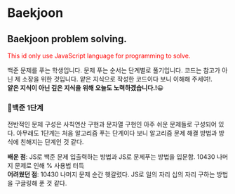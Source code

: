 # Baekjoon
<h2>Baekjoon problem solving.</h2>
<span style="color: red">This id only use JavaScript language for programming to solve.</span>

백준 문제를 푸는 학생입니다. 
문제 푸는 순서는 단계별로 풀기입니다.
코드는 참고가 아닌 제 소장을 위한 것입니다. 
얕은 지식으로 작성한 코드이다 보니 이해해 주세여!.<br>
<strong>얕은 지식이 아닌 깊은 지식을 위해 오늘도 노력하겠습니다.!</strong>😀

<h3>🎈백준 1단계</h3>
<p>
전반적인 문제 구성은 사칙연산 구현과 문자열 구현인 아주 쉬운 문제들로 구성되어 있다.
아무래도 1단계는 처음 알고리즘 푸는 단계이다 보니 알고리즘 문제 해결 방법과 방식에 친해지는 단계인 것 같다.
</p>
<p>
<strong>배운 점</strong>: JS로 백준 문제 입출력하는 방법과 JS로 문제푸는 방법을 입문함. 10430 나머지 문제로 인해 % 사용법 터득 <br>
<strong>어려웠던 점</strong>: 10430 나머지 문제 순간 헷갈렸다. JS로 일의 자리 십의 자리 구하는 방법을 구글링해 푼 것 같다.
</p>
